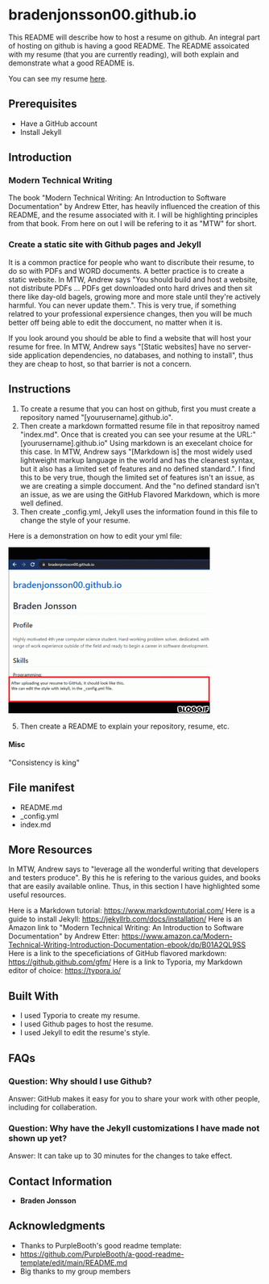 # bradenjonsson00.github.io

This README will describe how to host a resume on github. An integral part of hosting on github is having a good README. The README assoicated with my resume (that you are currently reading), will both explain and demonstrate what a good README is.

You can see my resume [here](bradenjonsson00.github.io).

## Prerequisites

 - Have a GitHub account
 - Install Jekyll

## Introduction

### Modern Technical Writing

The book "Modern Technical Writing: An Introduction to Software Documentation" by Andrew Etter, has heavily influenced the creation of this README, and the resume associated with it. I will be highlighting principles from that book. From here on out I will be refering to it as "MTW" for short.

### Create a static site with Github pages and Jekyll

It is a common practice for people who want to discribute their resume, to do so with PDFs and WORD documents. A better practice is to create a static website. In MTW, Andrew says "You should build and host a website, not distribute PDFs … PDFs get downloaded onto hard drives and then sit there like day-old bagels, growing more and more stale until they're actively harmful. You can never update them.". This is very true, if something relatred to your professional expersience changes, then you will be much better off being able to edit the doccument, no matter when it is.

If you look around you should be able to find a website that will host your resume for free. In MTW, Andrew says "\[Static websites] have no server-side application dependencies, no databases, and nothing to install", thus they are cheap to host, so that barrier is not a concern.


## Instructions

1. To create a resume that you can host on github, first you must create a repository named "[yourusername].github.io".
2. Then create a markdown formatted resume file in that repositroy named "index.md". Once that is created you can see your resume at the URL:"[yourusername].github.io"
Using markdown is an execelant choice for this case. In MTW, Andrew says "[Markdown is] the most widely used lightweight markup language in the world and has the cleanest syntax, but it also has a limited set of features and no defined standard.". I find this to be very true, though the limited set of features isn't an issue, as we are creating a simple doccument. And the "no defined standard isn't an issue, as we are using the GitHub Flavored Markdown, which is more well defined.
3. Then create \_config.yml, Jekyll uses the information found in this file to change the style of your resume.

Here is a demonstration on how to edit your yml file:

![](EditYML.gif)

5. Then create a README to explain your repository, resume, etc.

#### Misc

"Consistency is king"

## File manifest

 - README.md
 - _config.yml
 - index.md

## More Resources

In MTW, Andrew says to "leverage all the wonderful writing that developers and testers produce". By this he is refering to the various guides, and books that are easily available online. Thus, in this section I have highlighted some useful resources.

Here is a Markdown tutorial: https://www.markdowntutorial.com/
Here is a guide to install Jekyll: https://jekyllrb.com/docs/installation/
Here is an Amazon link to "Modern Technical Writing: An Introduction to Software Documentation" by Andrew Etter:  https://www.amazon.ca/Modern-Technical-Writing-Introduction-Documentation-ebook/dp/B01A2QL9SS
Here is a link to the speceficiations of GitHub flavored markdown: https://github.github.com/gfm/
Here is a link to Typoria, my Markdown editor of choice: https://typora.io/

## Built With

 - I used Typoria to create my resume.
 - I used Github pages to host the resume.
 - I used Jekyll to edit the resume's style.

## FAQs

### Question: Why should I use Github?

Answer: GitHub makes it easy for you to share your work with other people, including for collaberation.

### Question: Why have the Jekyll customizations I have made not shown up yet?

Answer: It can take up to 30 minutes for the changes to take effect.

## Contact Information

 - **Braden Jonsson**

## Acknowledgments
 - Thanks to PurpleBooth's good readme template:
 - https://github.com/PurpleBooth/a-good-readme-template/edit/main/README.md
 - Big thanks to my group members
